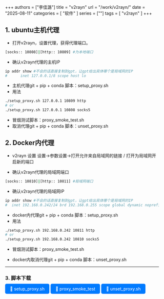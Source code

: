 +++
authors = ["李佳潞"]
title = "v2rayn"
url = "/work/v2rayn/"
date = "2025-08-11"
categories = [
    "软件"
]
series = [""]
tags = [
   "v2rayn"
]
+++



## 1. ubuntu主机代理

- 打开v2rayn，设置代理，获得代理端口。
```bash
[socks:: 10808]|[http:: 10809] #为本地端口
```
- 确认v2rayn代理的主机IP
```bash
ip addr show #不会的话直接复制到gpt，让gpt给出具体哪个是局域网的IP
#      inet 127.0.0.1/8 scope host lo
```
- 主机代理git + pip + conda 脚本：setup_proxy.sh
- 用法
```bash
./setup_proxy.sh 127.0.0.1 10809 http
# or
./setup_proxy.sh 127.0.0.1 10808 socks5
```

- 冒烟测试脚本：proxy_smoke_test.sh
- 取消代理git + pip + conda 脚本：unset_proxy.sh

## 2. Docker内代理 
- v2rayn 设置
设置->参数设置->打开允许来自局域网的链接 / 打开为局域网开启新的端口

- 确认v2rayn代理的局域网端口
```bash
[socks:: 10810]|[http:: 10811] #局域网端口
```
- 确认v2rayn代理的局域网IP
```bash
ip addr show #不会的话直接复制到gpt，让gpt给出具体哪个是局域网的IP
#  inet 192.168.0.242/24 brd 192.168.0.255 scope global dynamic noprefixroute enxb8d4bcb89062
```
- docker内代理git + pip + conda 脚本：setup_proxy.sh
- 用法
```bash
./setup_proxy.sh 192.168.0.242 10811 http
# or
./setup_proxy.sh 192.168.0.242 10810 socks5
```
- 冒烟测试脚本：proxy_smoke_test.sh

- docker内取消代理git + pip + conda 脚本：unset_proxy.sh
---
### 3. 脚本下载
<a href="/file/unset_proxy.sh" download style="padding: 8px 16px; background: #007BFF; color: white; border-radius: 5px; text-decoration: none;">📎 setup_proxy.sh</a>
<a href="/file/setup_proxy.sh" download style="padding: 8px 16px; background: #007BFF; color: white; border-radius: 5px; text-decoration: none;">📎 proxy_smoke_test</a>
<a href="/file/proxy_smoke_test.sh" download style="padding: 8px 16px; background: #007BFF; color: white; border-radius: 5px; text-decoration: none;">📎 unset_proxy.sh</a>